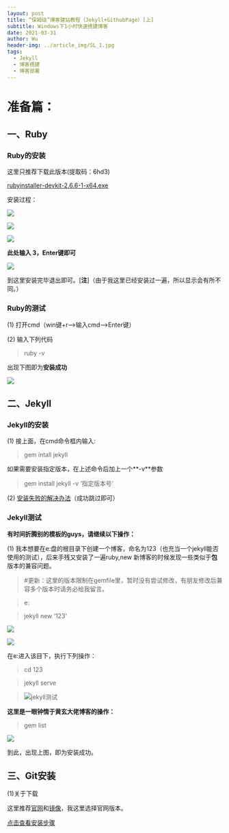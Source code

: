 ```yaml
---
layout: post
title: “保姆级”博客建站教程（Jekyll+GithubPage）[上]
subtitle: Windows下1小时快速搭建博客
date: 2021-03-31
author: Wu
header-img: ../article_img/SL_1.jpg
tags:
  - Jekyll
  - 博客搭建
  - 博客部署
---
```


# 准备篇：

## 一、Ruby

### Ruby的安装

这里只推荐下载此版本(提取码：6hd3)

[rubyinstaller-devkit-2.6.6-1-x64.exe](https://pan.baidu.com/s/11iqKNyDOEQFT50EuKnrfDQ)

安装过程：

![](../article_img/ruby_1.png)

![](../article_img/ruby_2.png)

![](../article_img/ruby_3.png)

**此处输入 3，Enter键即可**

![](../article_img/ruby_4.png)

到这里安装完毕退出即可。[**注**]（由于我这里已经安装过一遍，所以显示会有所不同。）

### Ruby的测试

(1) 打开cmd（win键+r—>输入cmd—>Enter键）

(2) 输入下列代码

> ruby -v

出现下图即为**安装成功**

![](../article_img/ruby%E6%B5%8B%E8%AF%95.png)

## 二、Jekyll

### Jekyll的安装

(1) 接上面，在cmd命令框内输入:

> gem intall jekyll

如果需要安装指定版本，在上述命令后加上一个**-v**参数

> gem install jekyll -v ‘指定版本号’

(2) [安装失败的解决办法]( https://www.zhihu.com/question/51994604/answer/130671714)（成功跳过即可）

### Jekyll测试

**有时间折腾别的模板的guys，请继续以下操作：**

(1) 我本想要在e:盘的根目录下创建一个博客，命名为123（也充当一个jekyll能否使用的测试），后来手残又安装了一遍ruby,new 新博客的时候发现一些类似于**包**版本的兼容问题。

> #更新：这里的版本限制在gemfile里，暂时没有尝试修改，有朋友修改后兼容多个版本时请务必给我留言。

> e:

> jekyll new ‘123’

![](../article_img/newjekyll.png)

![](../article_img/newjekyll_2.png)

 在e:进入该目下，执行下列操作：

> cd 123

> jekyll serve



> ![jekyll测试](../article_img/jekyll%E6%B5%8B%E8%AF%95.png)

**这里是一眼钟情于黄玄大佬博客的操作：**

> gem list



![](../article_img/gem_list.png)

到此，出现上图，即为安装成功。

## 三、Git安装

(1)关于下载

这里推荐[官网](https://gitforwindows.org/)和[镜像](https://npm.taobao.org/mirrors/git-for-windows/)，我这里选择官网版本。

[点击查看安装步骤](https://www.cnblogs.com/xueweisuoyong/p/11914045.html)

